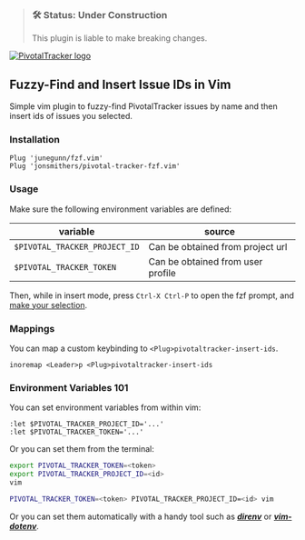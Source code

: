 > ### 🛠 Status: Under Construction
> This plugin is liable to make breaking changes.

[![PivotalTracker logo](https://assets.pivotaltracker.com/marketing_assets/shared_home/tracker-4679313e699d9ba696371344953de96c81d207d967a43f121d353391c81c9ba7.svg)](https://pivotaltracker.com)

## Fuzzy-Find and Insert Issue IDs in Vim

Simple vim plugin to fuzzy-find PivotalTracker issues by name and then insert
ids of issues you selected.

### Installation

```vim
Plug 'junegunn/fzf.vim'
Plug 'jonsmithers/pivotal-tracker-fzf.vim'
```

### Usage


Make sure the following environment variables are defined:

| variable                      | source                            |
| ---                           | ---                               |
| `$PIVOTAL_TRACKER_PROJECT_ID` | Can be obtained from project url  |
| `$PIVOTAL_TRACKER_TOKEN`      | Can be obtained from user profile |

Then, while in insert mode, press `Ctrl-X Ctrl-P` to open the fzf prompt, and
[make your selection](https://github.com/junegunn/fzf#using-the-finder).

### Mappings

You can map a custom keybinding to `<Plug>pivotaltracker-insert-ids`.

```vim
inoremap <Leader>p <Plug>pivotaltracker-insert-ids
```

### Environment Variables 101

You can set environment variables from within vim:

```vim
:let $PIVOTAL_TRACKER_PROJECT_ID='...'
:let $PIVOTAL_TRACKER_TOKEN='...'
```

Or you can set them from the terminal:

```bash
export PIVOTAL_TRACKER_TOKEN=<token>
export PIVOTAL_TRACKER_PROJECT_ID=<id>
vim
```

```bash
PIVOTAL_TRACKER_TOKEN=<token> PIVOTAL_TRACKER_PROJECT_ID=<id> vim
```

Or you can set them automatically with a handy tool such as
[***direnv***](https://direnv.net/) or
[***vim-dotenv***](https://github.com/tpope/vim-dotenv).
